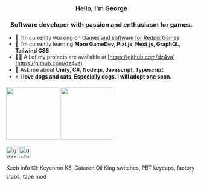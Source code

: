 <h3 align="center">Hello, I'm George</h3>
<h3 align="center">Software developer with passion and enthusiasm for games.</h3>

- 🔭 I’m currently working on [Games and software for Redpix Games](https://redpixgames.com)
- 🌱 I’m currently learning **More GameDev, Pixi.js, Next.js, GraphQL, Tailwind CSS**
- 👨‍💻 All of my projects are available at [https://github.com/dz4va](https://github.com/dz4va)
- 💬 Ask me about **Unity, C#, Node.js, Javascript, Typescript**
- ⚡ **I love dogs and cats. Especially dogs. I will adopt one soon.**

<p>
<img src="https://github-readme-stats.vercel.app/api?username=dz4va&count_private=true&show_icons=true&theme=blueberry&include_all_commits=true&count_private=true" height="140em"/>
<img src="https://github-readme-stats.vercel.app/api/top-langs/?username=dz4va&show_icons=true&layout=compact&cache_seconds=1800&langs_count=8&theme=blueberry&count_private=true&show_icons=true" height="140em"/>
</p>

<p align="left"> <a href="https://twitter.com/gdzzz_" target="blank"><img src="https://img.shields.io/twitter/follow/gdzzz_?logo=twitter&style=for-the-badge" alt="gdzzz_" height="30em" /></a> <img src="https://komarev.com/ghpvc/?username=dz4va&label=Profile%20views&color=0e75b6&style=flat" alt="dz4va" height="30em"/> </p>

Keeb info ⌨️: Keychron K6, Gateron Oil King switches, PBT keycaps, factory stabs, tape mod
